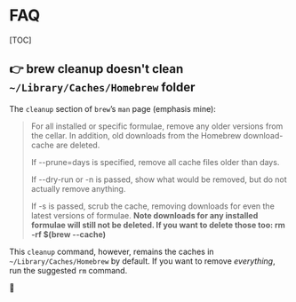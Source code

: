 # FAQ

[TOC]



## 👉 brew cleanup doesn't clean `~/Library/Caches/Homebrew` folder

The `cleanup` section of `brew`’s `man` page (emphasis mine):

> For all installed or specific formulae, remove any older versions from the cellar. In addition, old downloads from the Homebrew download-cache are deleted.
>
> If --prune=days is specified, remove all cache files older than days.
>
> If --dry-run or -n is passed, show what would be removed, but do not actually remove anything.
>
> If -s is passed, scrub the cache, removing downloads for even the latest versions of formulae. **Note downloads for any installed formulae will still not be deleted. If you want to delete those too: rm -rf $(brew --cache)**

This `cleanup` command, however, remains the caches in `~/Library/Caches/Homebrew` by default.  If you want to remove *everything*, run the suggested `rm` command.



:link:

[brew cleanup doesn't clean ~/Library/Caches/Homebrew #3784]: https://github.com/Homebrew/brew/issues/3784

